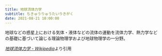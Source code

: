 ```yaml
---
title: 地球流体力学
subtitle: ちきゅうりゅうたいりきがく
date: 2021-08-21 10:00:00
---
```


地球などの惑星上における気体・液体などの流体の運動を流体力学、熱力学などの基礎に基づいて論じる理論物理学および地球物理学の一分野。

<cite>[地球流体力学 - Wikipedia](https://ja.wikipedia.org/wiki/%E5%9C%B0%E7%90%83%E6%B5%81%E4%BD%93%E5%8A%9B%E5%AD%A6)</cite>より引用